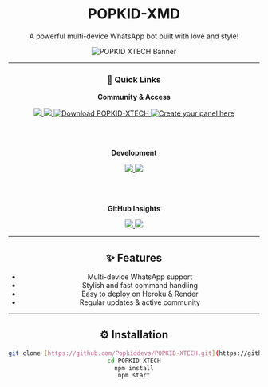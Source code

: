<div align="center">

# POPKID-XMD
A powerful multi-device WhatsApp bot built with love and style!

![POPKID XTECH Banner](https://files.catbox.moe/o0q75n.png)

---

### 🚀 Quick Links

**Community & Access**

<a href="https://whatsapp.com/channel/0029VadQrNI8KMqo79BiHr3l" target="_blank">
  <img src="https://img.shields.io/badge/Join-WhatsApp%20Channel-25D366?style=for-the-badge&logo=whatsapp&logoColor=white" />
</a>

<a href="https://xmdpair.vercel.app/" target="_blank">
  <img src="https://img.shields.io/badge/GET-SESSION%20ID-1F2937?style=for-the-badge&logo=vercel" />
</a>

<a href="https://www.mediafire.com/file/72g3wg8lnyki7v9/POPKID-XTECH-main.zip/file" target="_blank">
  <img src="https://img.shields.io/badge/Download-POPKID--XTECH-brightgreen?style=for-the-badge&logo=download&logoColor=white" alt="Download POPKID-XTECH">
</a>

<a href="https://bot-hosting.net/?aff=1236580763458211871" target="_blank">
  <img src="https://img.shields.io/badge/Create%20your%20panel%20here-4CAF50?style=for-the-badge&logo=cpanel&logoColor=white" alt="Create your panel here">
</a>

<br><br>

**Development**

<a href="https://github.com/Popkiddevs/POPKID-XTECH/fork" target="_blank">
  <img src="https://img.shields.io/badge/Fork%20on-GitHub-000?style=for-the-badge&logo=github" />
</a>

<a href="https://dashboard.heroku.com/new?template=https://github.com/Popkiddevs/POPKID-XTECH" target="_blank">
  <img src="https://img.shields.io/badge/Deploy%20to-Heroku-6762A6?style=for-the-badge&logo=heroku&logoColor=white" />
</a>

<br><br>

**GitHub Insights**

<a href="https://github.com/Popkiddevs" target="_blank">
  <img src="https://img.shields.io/github/followers/Popkiddevs?label=Follow&style=for-the-badge&logo=github" />
</a>

<a href="https://github.com/Popkiddevs/POPKID-XTECH" target="_blank">
  <img src="https://img.shields.io/github/stars/Popkiddevs/POPKID-XTECH?label=Stars&style=for-the-badge&logo=github" />
</a>

---

## ✨ Features

- Multi-device WhatsApp support
- Stylish and fast command handling
- Easy to deploy on Heroku & Render
- Regular updates & active community

---

## ⚙️ Installation

```bash
git clone [https://github.com/Popkiddevs/POPKID-XTECH.git](https://github.com/Popkiddevs/POPKID-XTECH.git)
cd POPKID-XTECH
npm install
npm start
```

</div>
